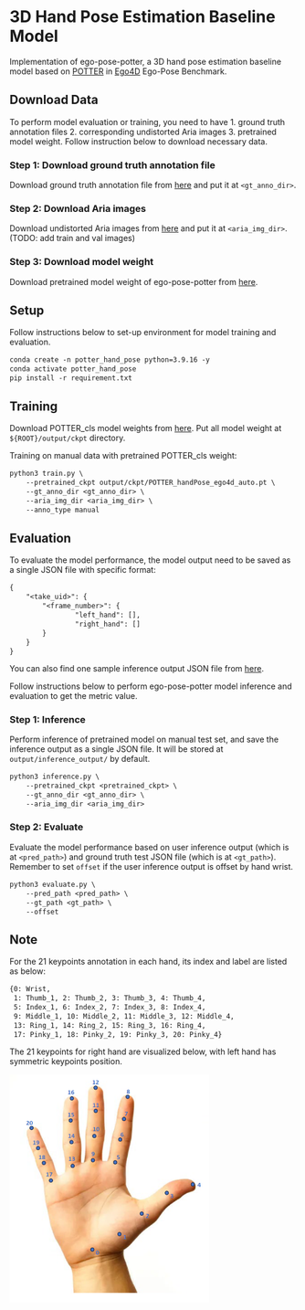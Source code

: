 # 3D Hand Pose Estimation Baseline Model 
Implementation of ego-pose-potter, a 3D hand pose estimation baseline model based on [POTTER](https://github.com/zczcwh/POTTER/tree/main) in [Ego4D](https://github.com/facebookresearch/Ego4d) Ego-Pose Benchmark.


## Download Data

To perform model evaluation or training, you need to have 1. ground truth annotation files 2. corresponding undistorted Aria images 3. pretrained model weight. Follow instruction below to download necessary data.

### Step 1: Download ground truth annotation file

Download ground truth annotation file from [here](https://drive.google.com/drive/folders/1F7pz21ejW6J5Eu6Mhhzm9HQ0neFrxrul?usp=sharing) and put it at `<gt_anno_dir>`.

### Step 2: Download Aria images

Download undistorted Aria images from [here](https://drive.google.com/drive/folders/1R2v-xdiQ919sBGgL_MQZtsgsB4BTxVQl?usp=sharing) and put it at `<aria_img_dir>`. (TODO: add train and val images)

### Step 3: Download model weight
Download pretrained model weight of ego-pose-potter from [here](https://drive.google.com/drive/folders/1WSvV7wvmYBvFhB5KwK6PRXwV5dpHd9Hf?usp=sharing).


## Setup

Follow instructions below to set-up environment for model training and evaluation.
```
conda create -n potter_hand_pose python=3.9.16 -y
conda activate potter_hand_pose
pip install -r requirement.txt
```


## Training

Download POTTER_cls model weights from [here](https://github.com/zczcwh/POTTER/tree/main/image_classification#2-poolattnformer-models-in-paper-we-denote-as-potter_cls). Put all model weight at `${ROOT}/output/ckpt` directory. 

Training on manual data with pretrained POTTER_cls weight:
```
python3 train.py \
    --pretrained_ckpt output/ckpt/POTTER_handPose_ego4d_auto.pt \
    --gt_anno_dir <gt_anno_dir> \
    --aria_img_dir <aria_img_dir> \
    --anno_type manual
```


## Evaluation

To evaluate the model performance, the model output need to be saved as a single JSON file with specific format:
```
{
    "<take_uid>": {
        "<frame_number>": {
                "left_hand": [],
                "right_hand": []     
        }
    }
}
```

You can also find one sample inference output JSON file from [here](https://drive.google.com/file/d/1t9U3Em_Y5sjTN5_4GZ6S6rnYUNI5L943/view?usp=sharing).

Follow instructions below to perform ego-pose-potter model inference and evaluation to get the metric value.

### Step 1: Inference
Perform inference of pretrained model on manual test set, and save the inference output as a single JSON file. It will be stored at `output/inference_output/` by default. 
```
python3 inference.py \
    --pretrained_ckpt <pretrained_ckpt> \
    --gt_anno_dir <gt_anno_dir> \
    --aria_img_dir <aria_img_dir>
```

### Step 2: Evaluate
Evaluate the model performance based on user inference output (which is at `<pred_path>`) and ground truth test JSON file (which is at `<gt_path>`). Remember to set `offset` if the user inference output is offset by hand wrist. 
```
python3 evaluate.py \
    --pred_path <pred_path> \
    --gt_path <gt_path> \
    --offset 
```

## Note
For the 21 keypoints annotation in each hand, its index and label are listed as below:
```
{0: Wrist,
 1: Thumb_1, 2: Thumb_2, 3: Thumb_3, 4: Thumb_4,
 5: Index_1, 6: Index_2, 7: Index_3, 8: Index_4,
 9: Middle_1, 10: Middle_2, 11: Middle_3, 12: Middle_4,
 13: Ring_1, 14: Ring_2, 15: Ring_3, 16: Ring_4,
 17: Pinky_1, 18: Pinky_2, 19: Pinky_3, 20: Pinky_4}
```
The 21 keypoints for right hand are visualized below, with left hand has symmetric keypoints position. 

<img src="assets/hand_index.png" width ="350" height="400">